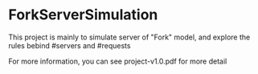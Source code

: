 # ForkServerSimulation

This project is mainly to simulate server of "Fork" model, and explore the rules bebind #servers and #requests

For more information, you can see project-v1.0.pdf for more detail
